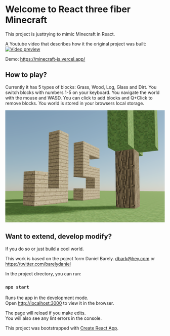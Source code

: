 # Welcome to React three fiber Minecraft

This project is justtrying to mimic Minecraft in React.

A Youtube video that describes how it the original project was built:
[![Video preview](https://img.youtube.com/vi/aWQmuTiThTs/0.jpg)](https://www.youtube.com/watch?v=aWQmuTiThTs)

Demo: https://minecraft-js.vercel.app/

## How to play?

Currently it has 5 types of blocks: Grass, Wood, Log, Glass and Dirt.
You switch blocks with numbers 1-5 on your keyboard.
You navigate the world with the mouse and WASD.
You can click to add blocks and Q+Click to remove blocks.
You world is stored in your browsers local storage.

![Preview](preview.png 'Preview')

## Want to extend, develop modify?

If you do so or just build a cool world.

This work is based on the poject form Daniel Barely. dbark@hey.com or https://twitter.com/barelydaniel

In the project directory, you can run:

### `npx start`

Runs the app in the development mode.<br />
Open [http://localhost:3000](http://localhost:3000) to view it in the browser.

The page will reload if you make edits.<br />
You will also see any lint errors in the console.

This project was bootstrapped with [Create React App](https://github.com/facebook/create-react-app).
